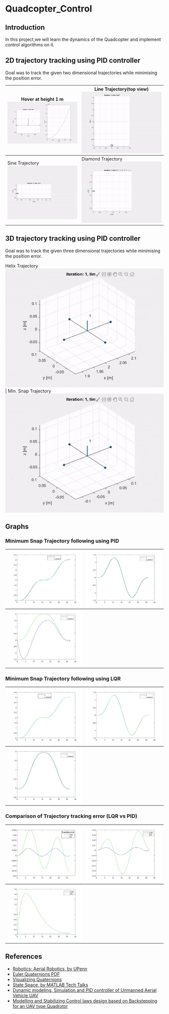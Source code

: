 # Quadcopter_Control

## Introduction
  In this project,we will learn the dynamics of the Quadcopter and implement control algorithms on it.

## 2D trajectory tracking using PID controller
Goal was to track the given two dimensional trajectories while minimising the position error.

Hover at height 1 m ![](https://github.com/Ayush1285/Quadcopter_Control/blob/main/1-D_Control/Results/heightcontrol.gif) | Line Trajectory(top view) ![](https://github.com/Ayush1285/Quadcopter_Control/blob/main/2-D_Control/Results/trajline.gif)
----------------|--------------
Sine Trajectory ![](https://github.com/Ayush1285/Quadcopter_Control/blob/main/2-D_Control/Results/trajsine.gif) | Diamond Trajectory ![](https://github.com/Ayush1285/Quadcopter_Control/blob/main/2-D_Control/Results/trajdiamond.gif)

## 3D trajectory tracking using PID controller
Goal was to track the given three dimensional trajectories while minimising the position error.

Helix Trajectory ![](https://github.com/Ayush1285/Quadcopter_Control/blob/main/3-D_Control/Results/trajhelix.gif) | Min. Snap Trajectory ![](https://github.com/Ayush1285/Quadcopter_Control/blob/main/3-D_Control/Results/trajminsnap.gif)


## Graphs
### Minimum Snap Trajectory following using PID
<img src="Simulink_Models/Results/xpositionpid.jpg" heigth="10"> | <img src="Simulink_Models/Results/ypositionpid.jpg">
--------------------------------------------------------|-----------------------
<img src="Simulink_Models/Results/zpositionpid.jpg">  | 

### Minimum Snap Trajectory following using LQR
<img src="Simulink_Models/Results/xpositionlqr.jpg" heigth="10"> | <img src="Simulink_Models/Results/ypositionlqr.jpg">
--------------------------------------------------------|-----------------------
<img src="Simulink_Models/Results/zpositionlqr.jpg">  | 

### Comparison of Trajectory tracking error (LQR vs PID)
<img src="Simulink_Models/Results/xposerror.jpg" heigth="10"> | <img src="Simulink_Models/Results/yposerror.jpg">
--------------------------------------------------------|-----------------------
<img src="Simulink_Models/Results/zposerror.jpg">  | 

## References
  * [Robotics: Aerial Robotics, by UPenn](https://www.coursera.org/learn/robotics-flight?=)
  * [Euler Quaternions PDF](https://www.ccs.neu.edu/home/rplatt/cs5335_fall2017/slides/euler_quaternions.pdf)
  * [Visualizing Quaternions](https://eater.net/quaternions/)
  * [State Space, by MATLAB Tech Talks](https://www.youtube.com/playlist?list=PLn8PRpmsu08podBgFw66-IavqU2SqPg_w)
  * [Dynamic modeling, Simulation and PID controller of Unmanned Aerial Vehicle UAV](https://drive.google.com/file/d/17vC72CxguJSLH8T1SG_DPBBhd8WRzE7P/view?usp=sharing)
  * [Modelling and Stabilizing Control laws design based on Backstepping for an UAV type Quadrotor](https://drive.google.com/file/d/1x7zfYDEAd4OGHKVt8xIQ0uwxMXA-TSl7/view?usp=sharing)


  
